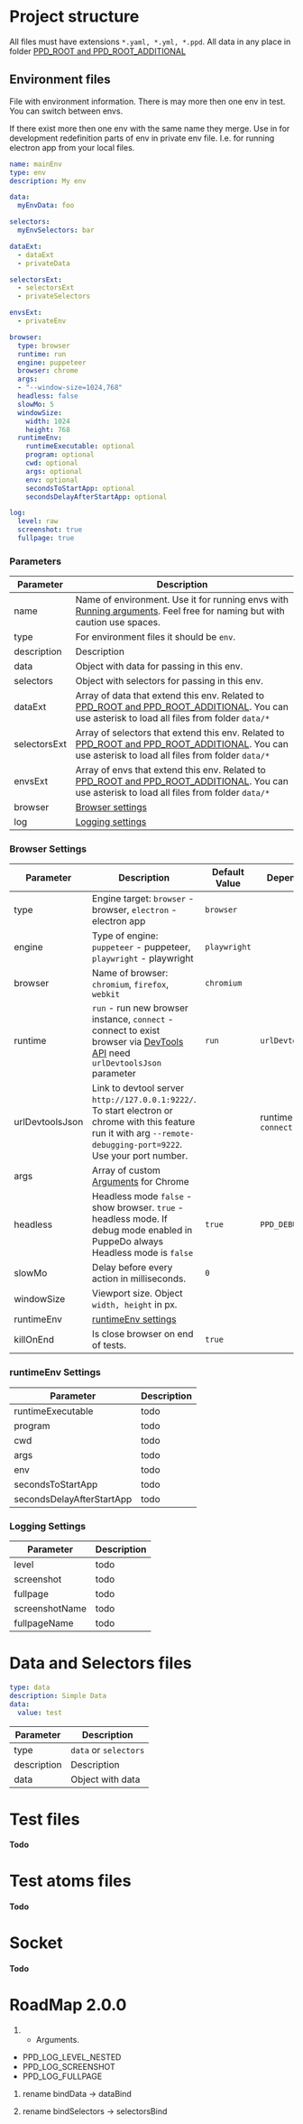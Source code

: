 # Project structure

All files must have extensions `*.yaml, *.yml, *.ppd`. All data in any place in folder [PPD_ROOT and PPD_ROOT_ADDITIONAL](#running-arguments)

## Environment files

File with environment information. There is may more then one env in test. You can switch between envs.

If there exist more then one env with the same name they merge. Use in for development redefinition parts of env in private env file. I.e. for running electron app from your local files.

```yaml
name: mainEnv
type: env
description: My env

data:
  myEnvData: foo

selectors:
  myEnvSelectors: bar

dataExt:
  - dataExt
  - privateData

selectorsExt:
  - selectorsExt
  - privateSelectors

envsExt:
  - privateEnv

browser:
  type: browser
  runtime: run
  engine: puppeteer
  browser: chrome
  args:
  - "--window-size=1024,768"
  headless: false
  slowMo: 5
  windowSize:
    width: 1024
    height: 768
  runtimeEnv:
    runtimeExecutable: optional
    program: optional
    cwd: optional
    args: optional
    env: optional
    secondsToStartApp: optional
    secondsDelayAfterStartApp: optional

log:
  level: raw
  screenshot: true
  fullpage: true
```

### Parameters

Parameter  | Description
------------- | -------------
name | Name of environment. Use it for running envs with [Running arguments](#running-arguments). Feel free for naming but with caution use spaces.
type | For environment files it should be `env`.
description | Description
data | Object with data for passing in this env.
selectors | Object with selectors for passing in this env.
dataExt | Array of data that extend this env. Related to [PPD_ROOT and PPD_ROOT_ADDITIONAL](#running-arguments). You can use asterisk to load all files from folder `data/*`
selectorsExt | Array of selectors that extend this env. Related to [PPD_ROOT and PPD_ROOT_ADDITIONAL](#running-arguments). You can use asterisk to load all files from folder `data/*`
envsExt | Array of envs that extend this env. Related to [PPD_ROOT and PPD_ROOT_ADDITIONAL](#running-arguments). You can use asterisk to load all files from folder `data/*`
browser | [Browser settings](#browser-settings)
log | [Logging settings](#logging-settings)

### Browser Settings
Parameter | Description | Default Value | Dependence
------------- | ------------- | -------------  | -------------
type | Engine target: `browser` - browser, `electron` - electron app | `browser`
engine | Type of engine: `puppeteer` - puppeteer, `playwright` - playwright | `playwright`
browser | Name of browser: `chromium`, `firefox`, `webkit` | `chromium`
runtime | `run` - run new browser instance, `connect` - connect to exist browser via [DevTools API](https://chromedevtools.github.io/devtools-protocol/) need `urlDevtoolsJson` parameter | `run` | `urlDevtoolsJson`
urlDevtoolsJson | Link to devtool server `http://127.0.0.1:9222/`. To start electron or chrome with this feature run it with arg `--remote-debugging-port=9222`. Use your port number. | | runtime is `connect`
args | Array of custom [Arguments](https://peter.sh/experiments/chromium-command-line-switches/) for Chrome
headless | Headless mode `false` - show browser. `true` - headless mode. If debug mode enabled in PuppeDo always Headless mode is `false` | `true` |`PPD_DEBUG_MODE`
slowMo | Delay before every action in milliseconds.| `0`
windowSize | Viewport size. Object `width, height` in px.
runtimeEnv | [runtimeEnv settings](#runtimeEnv-settings)
killOnEnd | Is close browser on end of tests. | `true`

### runtimeEnv Settings
Parameter  | Description
------------- | -------------
runtimeExecutable | todo
program | todo
cwd | todo
args | todo
env | todo
secondsToStartApp | todo
secondsDelayAfterStartApp | todo

### Logging Settings
Parameter  | Description
------------- | -------------
level | todo
screenshot | todo
fullpage | todo
screenshotName | todo
fullpageName | todo

# Data and Selectors files
```yaml
type: data
description: Simple Data
data:
  value: test
```

Parameter  | Description
------------- | -------------
type | `data` or `selectors`
description | Description
data | Object with data

# Test files
#### Todo

# Test atoms files
#### Todo

# Socket
#### Todo

# RoadMap 2.0.0

1. + Arguments.
  * PPD_LOG_LEVEL_NESTED
  * PPD_LOG_SCREENSHOT
  * PPD_LOG_FULLPAGE

1. rename bindData -> dataBind

1. rename bindSelectors -> selectorsBind

<!-- # Editors Environment

## VSCode

## WebStorm

-->



<!-- # Old README

```
  "configurations": [
    {
      "type": "node",
      "request": "launch",
      "name": "Run",
      "program": "${workspaceFolder}\\index.js",
      "args": [
        "--envs=[\"./json/envCloud.yaml\", \"./json/envElectron.yaml\", \"./json/envApi.yaml\"]",
        "--test=testGlob",
        "--output=output",
        "--testFolders=[\"tests\"]"
      ]
    }
  ]
```

```
---
name: login
type: test
needData:
- baseUrl
- auth.login
- auth.password
needSelectors:
- auth.inputLogin
- auth.inputPassword
- auth.submit
beforeTest:
- name: log
  text: TEST LOGIN START
  screenshot: true
  fullpage: true
  level: info
runTest:
- goTo:
    bindData: { url: baseUrl }
- typeInput:
    bindData: { text: auth.login }
    bindSelectors: { input: auth.inputLogin }
- name: typeInput
  bindData:
    text: auth.password
  bindSelectors:
    input: auth.inputPassword
- name: buttonClick
  bindSelectors:
    button: auth.submit
afterTest:
- name: log
  text: TEST LOGIN END
  screenshot: true
  fullpage: true
  level: info
```



# Настройка окружения

1. Установить NodeJS
2. Установить Python 2.7
3. запустить из консоли в папке ```npm i```
4. в папке privateData создать файл auth.yaml с подобным содержанием:
    ```
    auth:
        login: тут логин
        password: тут пароль
    ```
Вся информация из этой папки не будет уходить в репозиторий.

# Способы запуска

## VSCode

```
  "configurations": [
    {
      "type": "node",
      "request": "launch",
      "name": "Запустить программу",
      "args": [
        "-e",
        "require(\"PuppeDo\").main()"
      ],
      "env": {
        "PPD_TEST": "testGlob",
        "PPD_DATA_EXT": "[\"privateData/auth.yaml\"]"
      }
    }
  ]
```

## PyCharm

1. Настроить запуск с конфигурацией NodeJS
2. В аргументы прописать как в конфигурации VSCode (возможно не нужны \\" прокатит и просто ")
3. Переменные среды записать как в конфигурации VSCode

## Запуск с аргументами из коммандной строки

1. ```node -e require("PuppeDo").main()```
2. args
    - --tests - Список тестов для последовательного запуска, без выключения приложений
    - --output - Папка для логов (default: "output")
    - --envs - МАССИВ (это обязательно) со ссылками на файлы описание сред выполнения
    - --rootFolder - Папка с тестами (default: ".")
    - --envsExt - Расширение значений envs (для CI)
        ```
        Пример:

        "privateData/envElectronRunExt.json"

        {
            "envElectronRun": {
                "browser.runtimeEnv.runtimeExecutable": "P:/DEV/cashdesk-electron/node_modules/.bin/electron.cmd",
                "browser.runtimeEnv.program": "P:/DEV/cashdesk-electron/index.js",
                "browser.runtimeEnv.cwd": "P:/DEV/cashdesk-electron/"
            }
        }
        ```
    - --data - Данные которые пробрасываются в тесты
    - --selectors - Селекторы которые пробрасываются в тесты
    - --dataExt - Массив с YAML файлами с данными (можно использовать * `data/Касса/Селекторы/*`)
    - --selectorsExt - Массив с YAML файлами с селекторами (можно использовать *)
    - --debugMode - true включает дебаг режим

## Запуск из скрипта JS

1. ``` node index.js ```
2. Внутри файла
    ```
    const main = require("PuppeDo").main;
    main({ args })
    ```

## Запуск с переменными среды

1. ```node -e require("PuppeDo").main()```
2. SET PPD_%=%data%
 -->
